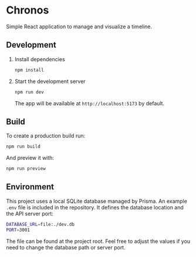 # Chronos

Simple React application to manage and visualize a timeline. 

## Development

1. Install dependencies
   ```bash
   npm install
   ```
2. Start the development server
   ```bash
   npm run dev
   ```
   The app will be available at `http://localhost:5173` by default.

## Build

To create a production build run:

```bash
npm run build
```

And preview it with:

```bash
npm run preview
```

## Environment

This project uses a local SQLite database managed by Prisma. An example
`.env` file is included in the repository. It defines the database location
and the API server port:

```bash
DATABASE_URL=file:./dev.db
PORT=3001
```

The file can be found at the project root. Feel free to adjust the values
if you need to change the database path or server port.
